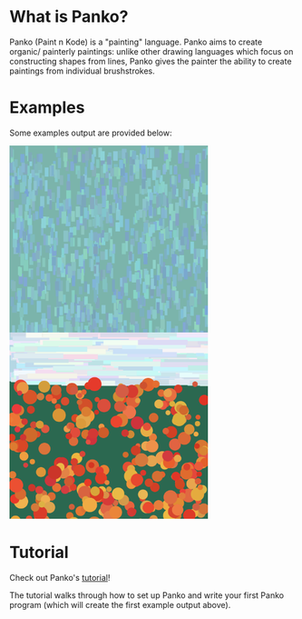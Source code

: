 # What is Panko? 

Panko (Paint n Kode) is a "painting" language. Panko aims to create organic/ painterly paintings: unlike other drawing languages which focus on constructing shapes from lines, Panko gives the painter the ability to create paintings from individual brushstrokes. 

# Examples 

Some examples output are provided below: 

<img src="https://github.com/trangqngo/Panko/blob/main/example-pic/Hello-Panko.png" align="left" width="350" >

<img src="https://github.com/trangqngo/Panko/blob/main/example-pic/Flower-Field.png" width="350" >

<br>

# Tutorial 

Check out Panko's [tutorial](https://github.com/trangqngo/Panko/blob/main/Panko%20tutorial.pdf)! 

The tutorial walks through how to set up Panko and write your first Panko program (which will create the first example output above). 





